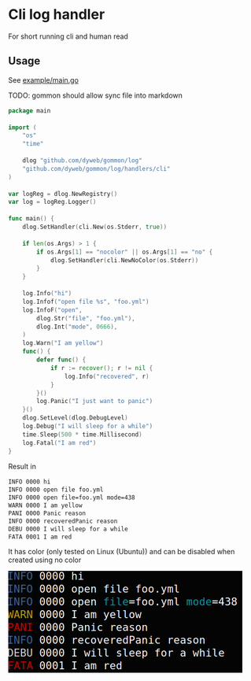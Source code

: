 # Cli log handler

For short running cli and human read

## Usage

See [example/main.go](example/main.go)

TODO: gommon should allow sync file into markdown

````go
package main

import (
	"os"
	"time"

	dlog "github.com/dyweb/gommon/log"
	"github.com/dyweb/gommon/log/handlers/cli"
)

var logReg = dlog.NewRegistry()
var log = logReg.Logger()

func main() {
	dlog.SetHandler(cli.New(os.Stderr, true))

	if len(os.Args) > 1 {
		if os.Args[1] == "nocolor" || os.Args[1] == "no" {
			dlog.SetHandler(cli.NewNoColor(os.Stderr))
		}
	}

	log.Info("hi")
	log.Infof("open file %s", "foo.yml")
	log.InfoF("open",
		dlog.Str("file", "foo.yml"),
		dlog.Int("mode", 0666),
	)
	log.Warn("I am yellow")
	func() {
		defer func() {
			if r := recover(); r != nil {
				log.Info("recovered", r)
			}
		}()
		log.Panic("I just want to panic")
	}()
	dlog.SetLevel(dlog.DebugLevel)
	log.Debug("I will sleep for a while")
	time.Sleep(500 * time.Millisecond)
	log.Fatal("I am red")
}
````

Result in

````text
INFO 0000 hi
INFO 0000 open file foo.yml
INFO 0000 open file=foo.yml mode=438
WARN 0000 I am yellow
PANI 0000 Panic reason
INFO 0000 recoveredPanic reason
DEBU 0000 I will sleep for a while
FATA 0001 I am red
````

It has color (only tested on Linux (Ubuntu)) and can be disabled when created using no color

![gommon_log_cli_handler](gommon_log_cli_handler.png)